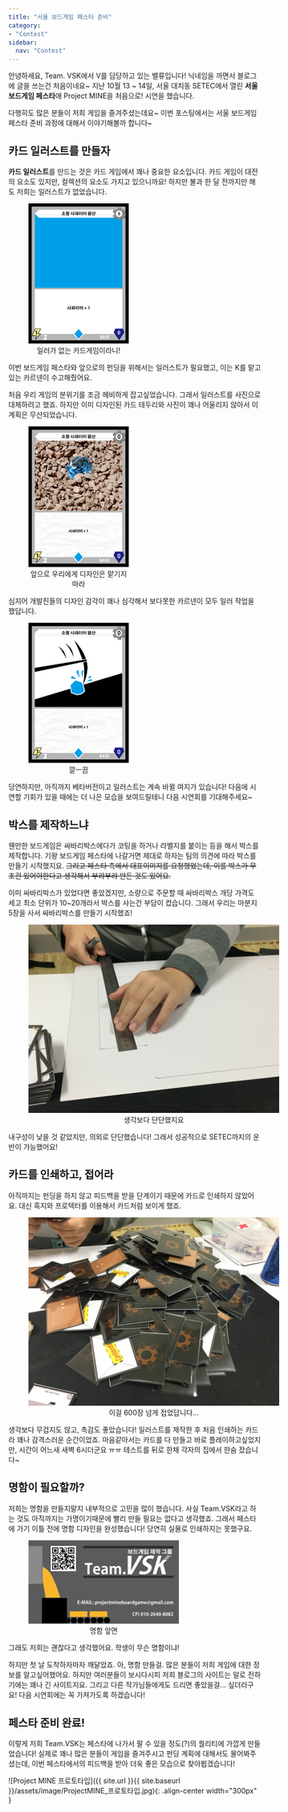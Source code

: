```yaml
---
title: "서울 보드게임 페스타 준비"
category:
- "Contest"
sidebar:
  nav: "Contest"
---
```


안녕하세요, Team. VSK에서 V를 담당하고 있는 밸류입니다! 닉네임을 까면서 블로그에 글을 쓰는건 처음이네요~ 지난 10월 13 ~ 14일, 서울 대치동 SETEC에서 열린 **서울 보드게임 페스타**애 Project MINE을 처음으로! 시연을 했습니다.

다행히도 많은 분들이 저희 게임을 즐겨주셨는데요~ 이번 포스팅에서는 서울 보드게임 페스타 준비 과정에 대해서 이야기해볼까 합니다~

## 카드 일러스트를 만들자

**카드 일러스트**를 만드는 것은 카드 게임에서 꽤나 중요한 요소입니다. 카드 게임이 대전의 요소도 있지만, 컬렉션의 요소도 가지고 있으니까요! 하지만 불과 한 달 전까지만 해도 저희는 일러스트가 없었습니다. 

<figure style="width:200px" align = "left"><img src="/assets/image/소형_사파이어_광산_구.png" alt="Project MINE 구 일러스트"> <figcaption><center>일러가 없는 카드게임이라니!</center></figcaption></figure> 이번 보드게임 페스타와 앞으로의 펀딩을 위해서는 일러스트가 필요했고, 이는 K를 맡고있는 카르넨이 수고해줬어요.

처음 우리 게임의 분위기를 조금 헤비하게 잡고싶었습니다. 그래서 일러스트를 사진으로 대체하려고 했죠. 하지만 이미 디자인된 카드 테두리와 사진이 꽤나 어울리지 않아서 이 계획은 무산되었습니다.  

<figure style="width:200px" align = "right"><img src="/assets/image/소형_사파이어_광산_베타.png" alt="Project MINE 베타 일러스트"> <figcaption><center>앞으로 우리에게 디자인은 맡기지 마라</center></figcaption></figure> 심지어 개발진들의 디자인 감각이 꽤나 심각해서 보다못한 카르넨이 모두 일러 작업을 했답니다.

 <figure style="width:200px" align="left"><img src="/assets/image/소형_사파이어_광산_신.png" alt="Project MINE 신 일러스트"> <figcaption><center>깔ㅡ끔</center></figcaption></figure> 

당연하지만, 아직까지 베타버전이고 일러스트는 계속 바뀔 여지가 있습니다! 다음에 시연할 기회가 있을 때에는 더 나은 모습을 보여드릴테니 다음 시연회를 기대해주세요~

## 박스를 제작하느냐

웬만한 보드게임은 싸바리박스에다가 코팅을 하거나 라벨지를 붙이는 등을 해서 박스를 제작합니다. 기왕 보드게임 페스타에 나갈거면 제대로 하자는 팀의 의견에 따라 박스를 만들기 시작했지요. ~~그리고 페스타 측에서 대표이미지를 요청했었는데, 이를 박스가 무조건 있어야한다고 생각해서 부랴부랴 만든 것도 있어요.~~

이미 싸바리박스가 있었다면 좋았겠지만, 소량으로 주문할 때 싸바리박스 개당 가격도 세고 최소 단위가 10~20개라서 박스를 사는건 부담이 컸습니다. 그래서 우리는 마분지 5장을 사서 싸바리박스를 만들기 시작했죠!

 <figure style="width:500px" align = "center"><img src="/assets/image/ProjectMINE_상자제작.jpg" alt="Project MINE 상자제작"> <figcaption><center>생각보다 단단했지요</center></figcaption></figure> 

내구성이 낮을 것 같았지만, 의외로 단단했습니다! 그래서 성공적으로 SETEC까지의 운반이 가능했어요!

## 카드를 인쇄하고, 접어라

아직까지는 펀딩을 하지 않고 피드백을 받을 단계이기 때문에 카드로 인쇄하지 않았어요. 대신 흑지와 프로텍터를 이용해서 카드처럼 보이게 했죠. 

 <figure style="width:500px" align = "center"><img src="/assets/image/ProjectMINE_카드더미들.jpg" alt="Project MINE 카드 더미들"> <figcaption><center>이걸 600장 넘게 접었답니다...</center></figcaption></figure> 

생각보다 무겁지도 않고, 촉감도 좋았습니다! 일러스트를 제작한 후 처음 인쇄하는 카드라 꽤나 감격스러운 순간이었죠. 마음같아서는 카드를 다 만들고 바로 플레이하고싶었지만, 시간이 어느새 새벽 6시더군요 ㅠㅠ 테스트를 뒤로 한채 각자의 집에서 한숨 잤습니다~

## 명함이 필요할까?

저희는 명함을 만들지말지 내부적으로 고민을 많이 했습니다. 사실 Team.VSK라고 하는 것도 아직까지는 가명이기때문에 빨리 만들 필요는 없다고 생각했죠. 그래서 페스타에 가기 이틀 전에 명함 디자인을 완성했습니다! 당연히 실물로 인쇄하지는 못했구요.

 <figure style="width:300px"><img src="/assets/image/CallingCard.png" alt="Project MINE 명함"> <figcaption><center>명함 앞면</center></figcaption></figure>  그래도 저희는 괜찮다고 생각했어요. 학생이 무슨 명함이냐! 

하지만 첫 날 도착하자마자 깨달았죠. 아, 명함 만들걸. 많은 분들이 저희 게임에 대한 정보를 알고싶어했어요. 하지만 여러분들이 보시다시피 저희 블로그의 사이트는 말로 전하기에는 꽤나 긴 사이트지요. 그리고 다른 작가님들에게도 드리면 좋았을걸... 싶더라구요! 다음 시연회에는 꼭 가져가도록 하겠습니다!

## 페스타 준비 완료!

이렇게 저희 Team.VSK는 페스타에 나가서 팔 수 있을 정도(?)의 퀄리티에 가깝게 만들었습니다! 실제로 꽤나 많은 분들이 게임을 즐겨주시고 펀딩 계획에 대해서도 물어봐주셨는데, 이번 페스타에서의 피드백을 받아 더욱 좋은 모습으로 찾아뵙겠습니다!

![Project MINE 프로토타입]({{ site.url }}{{ site.baseurl }}/assets/image/ProjectMINE_프로토타입.jpg){: .align-center width="300px" }

